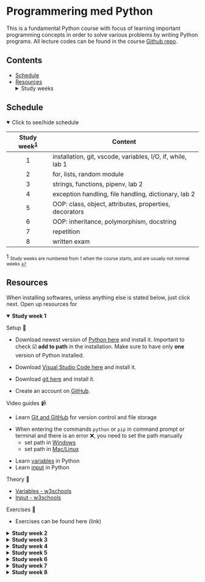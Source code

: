# Programmering med Python
This is a fundamental Python course with focus of learning important programming concepts in order to solve various problems by writing Python programs. All lecture codes can be found in the course [Github repo][ghr].

[ghr]: https://github.com/kokchun/Programmering-med-Python

## Contents
  - [Schedule](#schedule)
  - [Resources](#resources) <details> <summary> Study weeks </summary>
    - [Study week 1](#week1)
    - [Study week 2](#week2)
    - [Study week 3](#week3)
    - [Study week 4](#week4)
    - [Study week 5](#week5)
    - [Study week 6](#week6)
    - [Study week 7](#week7)
    - [Study week 8](#week8)

</details>

## Schedule

<details open>
  
<summary id="schedule">Click to see/hide schedule</summary>

| Study week<sup>[1](#fn1)</sup> | Content                                                     |
| :----------------------------: | ----------------------------------------------------------- |
|               1                | installation, git, vscode, variables, I/O, if, while, lab 1 |
|               2                | for, lists, random module                                   |
|               3                | strings, functions, pipenv, lab 2                           |
|               4                | exception handling, file handling, dictionary, lab 2        |
|               5                | OOP: class, object, attributes, properties, decorators      |
|               6                | OOP: inheritance, polymorphism, docstring                   |
|               7                | repetition                                                  |
|               8                | written exam                                                |


<a id="fn1">1 </a> <sub>Study weeks are numbered from 1 when the course starts, and are usually not normal weeks [↩](#schedule)</sub>

</details>


## Resources
When installing softwares, unless anything else is stated below, just click next. Open up resources for 

<details open>

<summary id = "week1"><b>Study week 1</b></summary>

Setup :wrench:

- Download newest version of [Python here][pyt] and install it. Important to check :ballot_box_with_check: **add to path** in the installation. Make sure to have only **one** version of Python installed.

[pyt]: https://www.python.org/downloads/

- Download [Visual Studio Code here][vscode] and install it. 

[vscode]: https://code.visualstudio.com/

- Download [git here][git] and install it. 

[git]: https://git-scm.com/

- Create an account on [GitHub][github]. 

[github]: https://github.com/

Video guides :video_camera:
- Learn [Git and GitHub][git_tutorial] for version control and file storage

[git_tutorial]: https://www.youtube.com/watch?v=USjZcfj8yxE

- When entering the commands `python` or `pip` in command prompt or terminal and there is an error :x:, you need to set the path manually
  - set path in [Windows][windows_path]
  - set path in [Mac/Linux][mac_path]

[windows_path]: https://www.youtube.com/watch?v=dj5oOPaeIqI 
[mac_path]: https://www.youtube.com/watch?v=PUIE7CPANfo

- Learn [variables][variables] in Python
- Learn [input][input] in Python

[variables]: https://www.youtube.com/watch?v=Z1Yd7upQsXY&t=470s
[input]: https://www.youtube.com/watch?v=4OX49nLNPEE

Theory :book:
- [Variables - w3schools][w3var]
- [Input - w3schools][w3input]


[w3var]: https://www.w3schools.com/python/python_variables.asp
[w3input]: https://www.w3schools.com/python/python_user_input.asp
[real_pipenv]: https://realpython.com/pipenv-guide/

Exercises :running:
- Exercises can be found here (link)


</details>


[if_else]: https://www.youtube.com/watch?v=AWek49wXGzI&t=155s



<details>

<summary id = "week2"><b >Study week 2</b></summary>

</details>


<details>

<summary id = "week3"><b >Study week 3</b></summary>
- Learn [pipenv][pipenv] to manage packages and environments

[pipenv]: https://www.youtube.com/watch?v=6Qmnh5C4Pmo

- [pipenv - Real Python][real_pipenv]
</details>


<details>

<summary id = "week4"><b >Study week 4</b></summary>

</details>


<details>

<summary id = "week5"><b >Study week 5</b></summary>

</details>


<details>

<summary id = "week6"><b >Study week 6</b></summary>

</details>

<details>

<summary id = "week7"><b >Study week 7</b></summary>

</details>

<details>

<summary id = "week8"><b >Study week 8</b></summary>

</details>
